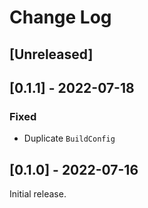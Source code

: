 # Change Log

## [Unreleased]

## [0.1.1] - 2022-07-18

### Fixed

* Duplicate `BuildConfig`

## [0.1.0] - 2022-07-16

Initial release.

